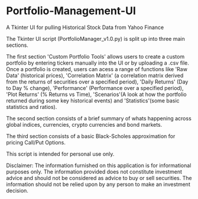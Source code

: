 # Portfolio-Management-UI
A Tkinter UI for pulling Historical Stock Data from Yahoo Finance


The Tkinter UI script (PortfolioManager_v1.0.py) is split up into three main sections.

The first section 'Custom Portfolio Tools' allows users to create a custom portfolio by entering tickers manually into the UI or by uploading a .csv file.
Once a portfolio is created, users can acess a range of functions like 'Raw Data' (historical prices), 'Correlation Matrix' (a correlation matrix derived from the returns of securities over a specified period), 'Daily Returns' (Day to Day % change), 'Performance' (Performance over a specified period), 'Plot Returns' (% Returns vs Time), 'Scenarios'(A look at how the portfolio returned during some key historical events) and 'Statistics'(some basic statistics and ratios).

The second section consists of a brief summary of whats happening across global indices, currencies, crypto currencies and bond markets.

The third section consists of a basic Black-Scholes approximation for pricing Call/Put Options.

This script is intended for personal use only.

Disclaimer: The information furnished on this application is for informational purposes only. The information provided does not constitute investment advice and should not be considered as advice to buy or sell securities. The information should not be relied upon by any person to make an investment decision.


